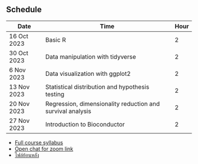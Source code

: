 ## Schedule

| Date        | Time                                                       | Hour |
| ----------- | ---------------------------------------------------------- | ---- |
| 16 Oct 2023 | Basic R                                                    | 2    |
| 30 Oct 2023 | Data manipulation with tidyverse                           | 2    |
| 6 Nov 2023  | Data visualization with ggplot2                            | 2    |
| 13 Nov 2023 | Statistical distribution and hypothesis testing            | 2    |
| 20 Nov 2023 | Regression, dimensionality reduction and survival analysis | 2    |
| 27 Nov 2023 | Introduction to Bioconductor                               | 2    |

- [Full course syllabus](/Course%20syllabus.pdf)
- [Open chat for zoom link](https://line.me/ti/g2/wzhmJ2-cVtw3zdEqpnPcMpLtt9TSvU9Eiskr1w?utm_source=invitation&utm_medium=QR_code&utm_campaign=default)
- [ไฟล์ย้อนหลัง](https://drive.google.com/drive/folders/1hFm4wFD2IHkReJU6yZ8nYduWZjqjRBUw)
